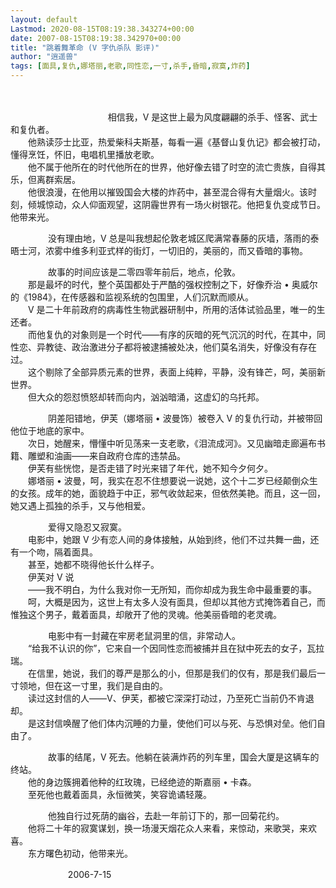 ```yaml
---
layout: default
Lastmod: 2020-08-15T08:19:38.343274+00:00
date: 2007-08-15T08:19:38.342970+00:00
title: "跳着舞革命 (V 字仇杀队 影评)"
author: "逍遥兽"
tags: [面具,复仇,娜塔丽,老歌,同性恋,一寸,杀手,昏暗,寂寞,炸药]
---
```



　　

　　 　　 　　 　　 　　相信我，V 是这世上最为风度翩翩的杀手、怪客、武士和复仇者。  
　　他熟读莎士比亚，热爱柴科夫斯基，每看一遍《基督山复仇记》都会被打动，懂得烹饪，怀旧，电唱机里播放老歌。  
　　他不属于他所在的时代他所在的世界，他好像去错了时空的流亡贵族，自得其乐，但离群索居。  
　　他很浪漫，在他用以摧毁国会大楼的炸药中，甚至混合得有大量烟火。该时刻，倾城惊动，众人仰面观望，这阴霾世界有一场火树银花。他把复仇变成节日。他带来光。

　　 　　没有理由地，V 总是叫我想起伦敦老城区爬满常春藤的灰墙，落雨的泰晤士河，浓雾中维多利亚式样的街灯，一切旧的，美丽的，而又昏暗的事物。

　　 　　故事的时间应该是二零四零年前后，地点，伦敦。  
　　那是最坏的时代，整个英国都处于严酷的强权控制之下，好像乔治 • 奥威尔的《1984》，在传感器和监视系统的包围里，人们沉默而顺从。  
　　V 是二十年前政府的病毒性生物武器研制中，所用的活体试验品里，唯一的生还者。  
　　而他复仇的对象则是一个时代——有序的灰暗的死气沉沉的时代，在其中，同性恋、异教徒、政治激进分子都将被逮捕被处决，他们莫名消失，好像没有存在过。  
　　这个剔除了全部异质元素的世界，表面上纯粹，平静，没有锋芒，呵，美丽新世界。  
　　但大众的怨怼愤怒却转而向内，汹汹暗涌，这虚幻的乌托邦。

　　 　　阴差阳错地，伊芙（娜塔丽 • 波曼饰）被卷入 V 的复仇行动，并被带回他位于地底的家中。  
　　次日，她醒来，懵懂中听见荡来一支老歌，《泪流成河》。又见幽暗走廊遍布书籍、雕塑和油画——来自政府仓库的违禁品。  
　　伊芙有些恍惚，是否走错了时光来错了年代，她不知今夕何夕。  
　　娜塔丽 • 波曼，呵，我实在忍不住想要说一说她，这个十二岁已经颠倒众生的女孩。成年的她，面貌趋于中正，邪气收敛起来，但依然美艳。而且，这一回，她又遇上孤独的杀手，又与他相爱。

　　 　　爱得又隐忍又寂寞。  
　　电影中，她跟 V 少有恋人间的身体接触，从始到终，他们不过共舞一曲，还有一个吻，隔着面具。  
　　甚至，她都不晓得他长什么样子。  
　　伊芙对 V 说  
　　——我不明白，为什么我对你一无所知，而你却成为我生命中最重要的事。  
　　呵，大概是因为，这世上有太多人没有面具，但却以其他方式掩饰着自己，而惟独这个男子，戴着面具，却敞开了他的灵魂。他美丽昏暗的老灵魂。

　　 　　电影中有一封藏在牢房老鼠洞里的信，非常动人。  
　　“给我不认识的你”，它来自一个因同性恋而被捕并且在狱中死去的女子，瓦拉瑞。  
　　在信里，她说，我们的尊严是那么的小，但那是我们的仅有，那是我们最后一寸领地，但在这一寸里，我们是自由的。  
　　读过这封信的人——V、伊芙，都被它深深打动过，乃至死亡当前仍不肯退却。  
　　是这封信唤醒了他们体内沉睡的力量，使他们可以与死、与恐惧对垒。他们自由了。

　　 　　故事的结尾，V 死去。他躺在装满炸药的列车里，国会大厦是这辆车的终站。  
　　他的身边簇拥着他种的红玫瑰，已经绝迹的斯嘉丽 • 卡森。  
　　至死他也戴着面具，永恒微笑，笑容诡谲轻蔑。

　　 　　他独自行过死荫的幽谷，去赴一年前订下的，那一回菊花约。  
　　他将二十年的寂寞谋划，换一场漫天烟花众人来看，来惊动，来歌哭，来欢喜。  
　　东方曙色初动，他带来光。

　　 　　 　　2006-7-15
